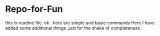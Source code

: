 # Repo-for-Fun
this is readme file.
ok .
here are simple and basic commands
Here I have added some additional things ,just for the shake of completeness.

